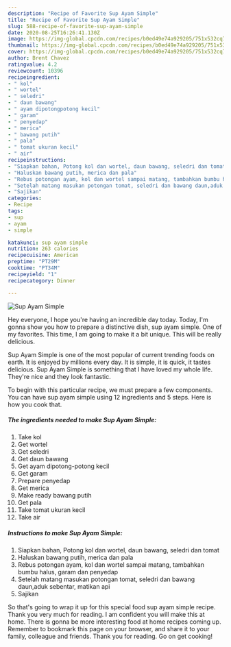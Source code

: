 ```yaml
---
description: "Recipe of Favorite Sup Ayam Simple"
title: "Recipe of Favorite Sup Ayam Simple"
slug: 588-recipe-of-favorite-sup-ayam-simple
date: 2020-08-25T16:26:41.130Z
image: https://img-global.cpcdn.com/recipes/b0ed49e74a929205/751x532cq70/sup-ayam-simple-foto-resep-utama.jpg
thumbnail: https://img-global.cpcdn.com/recipes/b0ed49e74a929205/751x532cq70/sup-ayam-simple-foto-resep-utama.jpg
cover: https://img-global.cpcdn.com/recipes/b0ed49e74a929205/751x532cq70/sup-ayam-simple-foto-resep-utama.jpg
author: Brent Chavez
ratingvalue: 4.2
reviewcount: 10396
recipeingredient:
- " kol"
- " wortel"
- " seledri"
- " daun bawang"
- " ayam dipotongpotong kecil"
- " garam"
- " penyedap"
- " merica"
- " bawang putih"
- " pala"
- " tomat ukuran kecil"
- " air"
recipeinstructions:
- "Siapkan bahan, Potong kol dan wortel, daun bawang, seledri dan tomat"
- "Haluskan bawang putih, merica dan pala"
- "Rebus potongan ayam, kol dan wortel sampai matang, tambahkan bumbu halus, garam dan penyedap"
- "Setelah matang masukan potongan tomat, seledri dan bawang daun,aduk sebentar, matikan api"
- "Sajikan"
categories:
- Recipe
tags:
- sup
- ayam
- simple

katakunci: sup ayam simple 
nutrition: 263 calories
recipecuisine: American
preptime: "PT29M"
cooktime: "PT34M"
recipeyield: "1"
recipecategory: Dinner

---
```



![Sup Ayam Simple](https://img-global.cpcdn.com/recipes/b0ed49e74a929205/751x532cq70/sup-ayam-simple-foto-resep-utama.jpg)

Hey everyone, I hope you're having an incredible day today. Today, I'm gonna show you how to prepare a distinctive dish, sup ayam simple. One of my favorites. This time, I am going to make it a bit unique. This will be really delicious.

Sup Ayam Simple is one of the most popular of current trending foods on earth. It is enjoyed by millions every day. It is simple, it is quick, it tastes delicious. Sup Ayam Simple is something that I have loved my whole life. They're nice and they look fantastic.




To begin with this particular recipe, we must prepare a few components. You can have sup ayam simple using 12 ingredients and 5 steps. Here is how you cook that.

<!--inarticleads1-->

##### The ingredients needed to make Sup Ayam Simple:

1. Take  kol
1. Get  wortel
1. Get  seledri
1. Get  daun bawang
1. Get  ayam dipotong-potong kecil
1. Get  garam
1. Prepare  penyedap
1. Get  merica
1. Make ready  bawang putih
1. Get  pala
1. Take  tomat ukuran kecil
1. Take  air




<!--inarticleads2-->

##### Instructions to make Sup Ayam Simple:

1. Siapkan bahan, Potong kol dan wortel, daun bawang, seledri dan tomat
1. Haluskan bawang putih, merica dan pala
1. Rebus potongan ayam, kol dan wortel sampai matang, tambahkan bumbu halus, garam dan penyedap
1. Setelah matang masukan potongan tomat, seledri dan bawang daun,aduk sebentar, matikan api
1. Sajikan




So that's going to wrap it up for this special food sup ayam simple recipe. Thank you very much for reading. I am confident you will make this at home. There is gonna be more interesting food at home recipes coming up. Remember to bookmark this page on your browser, and share it to your family, colleague and friends. Thank you for reading. Go on get cooking!
